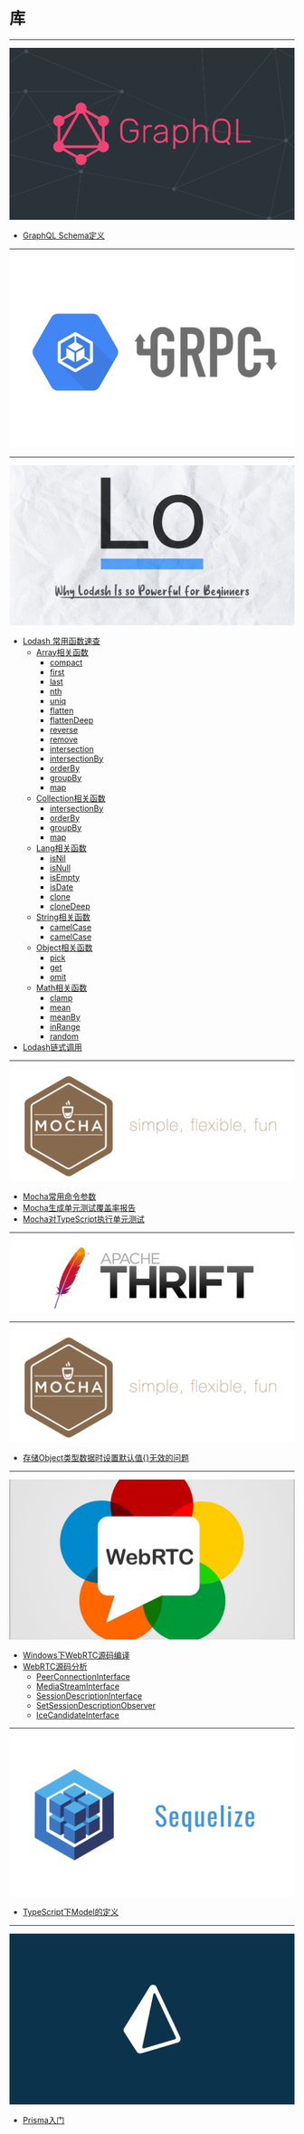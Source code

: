 # 库

---

[![GraphQL](./GraphQL/images/title.png ":size=200")](/repository/Libraries/GraphQL/README.md#graphql)
  - [GraphQL Schema定义](/repository/Libraries/GraphQL/docs/GraphQLSchema定义.md#graphql-schema定义)

---

[![GRPC](./GRPC/images/title.png ":size=200")](/repository/Libraries/GRPC/README.md#grpc)

---

[![Lodash](./Lodash/images/title.jpeg ":size=200")](/repository/Libraries/Lodash/README.md#lodash)
  - [Lodash 常用函数速查](/repository/Libraries/Lodash/Lodash常用函数速查.md#lodash常用函数速查)
    - [Array相关函数](/repository/Libraries/Lodash/docs/Array.md#array相关函数)
      - [compact](/repository/Libraries/Lodash/docs/compact.md#compact)
      - [first](/repository/Libraries/Lodash/docs/first.md#first)
      - [last](/repository/Libraries/Lodash/docs/last.md#last)
      - [nth](/repository/Libraries/Lodash/docs/nth.md#nth)
      - [uniq](/repository/Libraries/Lodash/docs/uniq.md#uniq)
      - [flatten](/repository/Libraries/Lodash/docs/flatten.md#flatten)
      - [flattenDeep](/repository/Libraries/Lodash/docs/flattenDeep.md#flattendeep)
      - [reverse](/repository/Libraries/Lodash/docs/reverse.md#reverse)
      - [remove](/repository/Libraries/Lodash/docs/remove.md#remove)
      - [intersection](/repository/Libraries/Lodash/docs/intersection.md#intersection)
      - [intersectionBy](/repository/Libraries/Lodash/docs/intersectionBy.md#intersectionBy)
      - [orderBy](/repository/Libraries/Lodash/docs/orderBy.md#orderBy)
      - [groupBy](/repository/Libraries/Lodash/docs/groupBy.md#groupBy)
      - [map](/repository/Libraries/Lodash/docs/map.md#map)
    - [Collection相关函数](/repository/Libraries/Lodash/docs/Collection.md#collection相关函数)
      - [intersectionBy](/repository/Libraries/Lodash/docs/intersectionBy.md#intersectionBy)
      - [orderBy](/repository/Libraries/Lodash/docs/orderBy.md#orderBy)
      - [groupBy](/repository/Libraries/Lodash/docs/groupBy.md#groupBy)
      - [map](/repository/Libraries/Lodash/docs/map.md#map)
    - [Lang相关函数](/repository/Libraries/Lodash/docs/Lang.md#lang相关函数)
      - [isNil](/repository/Libraries/Lodash/docs/isNil.md#isnil)
      - [isNull](/repository/Libraries/Lodash/docs/isNull.md#isnull)
      - [isEmpty](/repository/Libraries/Lodash/docs/isEmpty.md#isempty)
      - [isDate](/repository/Libraries/Lodash/docs/isDate.md#isdate)
      - [clone](/repository/Libraries/Lodash/docs/clone.md#clone)
      - [cloneDeep](/repository/Libraries/Lodash/docs/cloneDeep.md#cloneDeep)
    - [String相关函数](/repository/Libraries/Lodash/docs/String.md#string相关函数)
      - [camelCase](/repository/Libraries/Lodash/docs/camelCase.md#camelcase)
      - [camelCase](/repository/Libraries/Lodash/docs/capitalize.md#capitalize)
    - [Object相关函数](/repository/Libraries/Lodash/docs/Object.md#Object相关函数)
      - [pick](/repository/Libraries/Lodash/docs/pick.md#pick)
      - [get](/repository/Libraries/Lodash/docs/get.md#get)
      - [omit](/repository/Libraries/Lodash/docs/omit.md#omit)
    - [Math相关函数](/repository/Libraries/Lodash/docs/Math.md#math相关函数)
      - [clamp](/repository/Libraries/Lodash/docs/clamp.md#clamp)
      - [mean](/repository/Libraries/Lodash/docs/mean.md#mean)
      - [meanBy](/repository/Libraries/Lodash/docs/meanBy.md#meanBy)
      - [inRange](/repository/Libraries/Lodash/docs/inRange.md#inRange)
      - [random](/repository/Libraries/Lodash/docs/random.md#random)
  - [Lodash链式调用](/repository/Libraries/Lodash/Lodash链式调用.md#lodash链式调用)

---

[![Mocha](./Mocha/images/title.png ":size=200")](/repository/Libraries/Mocha/README.md#Mocha)
  - [Mocha常用命令参数](/repository/Libraries/Mocha/docs/Mocha常用命令参数.md#mocha常用命令参数)
  - [Mocha生成单元测试覆盖率报告](/repository/Libraries/Mocha/docs/Mocha生成单元测试覆盖率报告.md#mocha生成单元测试覆盖率报告)
  - [Mocha对TypeScript执行单元测试](/repository/Libraries/Mocha/docs/Mocha对TypeScript执行单元测试.md#mocha对typescript执行单元测试)

---

[![Apache Thrift](./Thrift/images/title.png ":size=200")](/repository/Libraries/Thrift/README.md#thrift)

---

[![Mongoose](./Mocha/images/title.png ":size=200")](/repository/Libraries/Mongoose/README.md#mongoose)
  - [存储Object类型数据时设置默认值{}无效的问题](/repository/Libraries/Mongoose/docs/存储Object类型数据时设置默认值{}无效的问题.md#存储object类型数据时设置默认值无效的问题)

---

[![WebRTC](./WebRTC/images/title.jpg ":size=200")](/repository/Libraries/WebRTC/README.md#webrtc)
  - [Windows下WebRTC源码编译](/repository/Libraries/WebRTC/docs/Windows下WebRTC源码编译.md#windows下webrtc源码编译)
  - [WebRTC源码分析](/repository/Libraries/WebRTC/docs/源码分析/README.md#webrtc源码分析)
    - [PeerConnectionInterface](/repository/Libraries/WebRTC/docs/源码分析/PeerConnectionInterface.md#peerconnectioninterface-源码分析)
    - [MediaStreamInterface](/repository/Libraries/WebRTC/docs/源码分析/MediaStreamInterface.md#MediaStreamInterface-源码分析)
    - [SessionDescriptionInterface](/repository/Libraries/WebRTC/docs/源码分析/SessionDescriptionInterface.md#RTCSessionDescription-源码分析)
    - [SetSessionDescriptionObserver](/repository/Libraries/WebRTC/docs/源码分析/SetSessionDescriptionObserver.md#SetSessionDescriptionObserver-源码分析)
    - [IceCandidateInterface](/repository/Libraries/WebRTC/docs/源码分析/IceCandidateInterface.md#IceCandidateInterface-源码分析)

---

[![Sequelize](./Sequelize/images/title.png ":size=200")](/repository/Libraries/Sequelize/README.md#sequelize)
  - [TypeScript下Model的定义](/repository/Libraries/Sequelize/docs/TypeScript下Model的定义.md#typescript下model的定义)

---

[![Prisma](./Prisma/images/title.png ":size=200")](/repository/Libraries/Prisma/README.md#prisma)
  - [Prisma入门](/repository/Libraries/Prisma/docs/Prisma使用入门.md#Prisma使用入门.md)